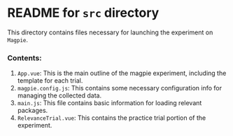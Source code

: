 # README for `src` directory

This directory contains files necessary for launching the experiment on `Magpie`.

### Contents:
1. `App.vue`: This is the main outline of the magpie experiment, including the template for each trial.
2. `magpie.config.js`: This contains some necessary configuration info for managing the collected data.
3. `main.js`: This file contains basic information for loading relevant packages.
4. `RelevanceTrial.vue`: This contains the practice trial portion of the experiment.
